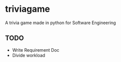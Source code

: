 # triviagame
A trivia game made in python for Software Engineering


## TODO
- Write Requirement Doc
- Divide workload